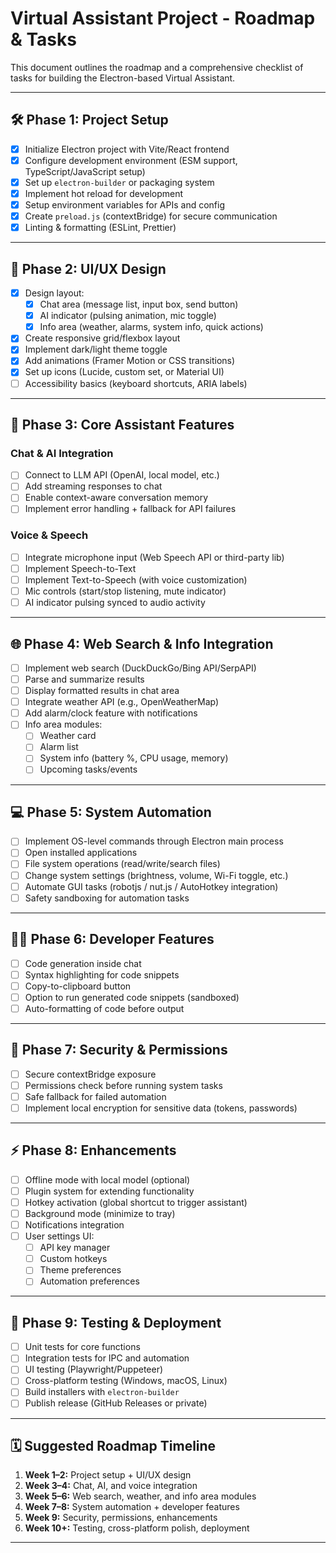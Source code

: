 # Virtual Assistant Project - Roadmap & Tasks

This document outlines the roadmap and a comprehensive checklist of tasks for building the Electron-based Virtual Assistant.

---

## 🛠️ Phase 1: Project Setup

- [x] Initialize Electron project with Vite/React frontend
- [x] Configure development environment (ESM support, TypeScript/JavaScript setup)
- [x] Set up `electron-builder` or packaging system
- [x] Implement hot reload for development
- [x] Setup environment variables for APIs and config
- [x] Create `preload.js` (contextBridge) for secure communication
- [x] Linting & formatting (ESLint, Prettier)

---

## 🎨 Phase 2: UI/UX Design

- [x] Design layout:
  - [x] Chat area (message list, input box, send button)
  - [x] AI indicator (pulsing animation, mic toggle)
  - [x] Info area (weather, alarms, system info, quick actions)
- [x] Create responsive grid/flexbox layout
- [x] Implement dark/light theme toggle
- [x] Add animations (Framer Motion or CSS transitions)
- [x] Set up icons (Lucide, custom set, or Material UI)
- [ ] Accessibility basics (keyboard shortcuts, ARIA labels)

---

## 🧠 Phase 3: Core Assistant Features

### Chat & AI Integration

- [ ] Connect to LLM API (OpenAI, local model, etc.)
- [ ] Add streaming responses to chat
- [ ] Enable context-aware conversation memory
- [ ] Implement error handling + fallback for API failures

### Voice & Speech

- [ ] Integrate microphone input (Web Speech API or third-party lib)
- [ ] Implement Speech-to-Text
- [ ] Implement Text-to-Speech (with voice customization)
- [ ] Mic controls (start/stop listening, mute indicator)
- [ ] AI indicator pulsing synced to audio activity

---

## 🌐 Phase 4: Web Search & Info Integration

- [ ] Implement web search (DuckDuckGo/Bing API/SerpAPI)
- [ ] Parse and summarize results
- [ ] Display formatted results in chat area
- [ ] Integrate weather API (e.g., OpenWeatherMap)
- [ ] Add alarm/clock feature with notifications
- [ ] Info area modules:
  - [ ] Weather card
  - [ ] Alarm list
  - [ ] System info (battery %, CPU usage, memory)
  - [ ] Upcoming tasks/events

---

## 💻 Phase 5: System Automation

- [ ] Implement OS-level commands through Electron main process
- [ ] Open installed applications
- [ ] File system operations (read/write/search files)
- [ ] Change system settings (brightness, volume, Wi-Fi toggle, etc.)
- [ ] Automate GUI tasks (robotjs / nut.js / AutoHotkey integration)
- [ ] Safety sandboxing for automation tasks

---

## 👨‍💻 Phase 6: Developer Features

- [ ] Code generation inside chat
- [ ] Syntax highlighting for code snippets
- [ ] Copy-to-clipboard button
- [ ] Option to run generated code snippets (sandboxed)
- [ ] Auto-formatting of code before output

---

## 🔐 Phase 7: Security & Permissions

- [ ] Secure contextBridge exposure
- [ ] Permissions check before running system tasks
- [ ] Safe fallback for failed automation
- [ ] Implement local encryption for sensitive data (tokens, passwords)

---

## ⚡ Phase 8: Enhancements

- [ ] Offline mode with local model (optional)
- [ ] Plugin system for extending functionality
- [ ] Hotkey activation (global shortcut to trigger assistant)
- [ ] Background mode (minimize to tray)
- [ ] Notifications integration
- [ ] User settings UI:
  - [ ] API key manager
  - [ ] Custom hotkeys
  - [ ] Theme preferences
  - [ ] Automation preferences

---

## 🚀 Phase 9: Testing & Deployment

- [ ] Unit tests for core functions
- [ ] Integration tests for IPC and automation
- [ ] UI testing (Playwright/Puppeteer)
- [ ] Cross-platform testing (Windows, macOS, Linux)
- [ ] Build installers with `electron-builder`
- [ ] Publish release (GitHub Releases or private)

---

## 🗓️ Suggested Roadmap Timeline

1. **Week 1–2:** Project setup + UI/UX design
2. **Week 3–4:** Chat, AI, and voice integration
3. **Week 5–6:** Web search, weather, and info area modules
4. **Week 7–8:** System automation + developer features
5. **Week 9:** Security, permissions, enhancements
6. **Week 10+:** Testing, cross-platform polish, deployment

---
